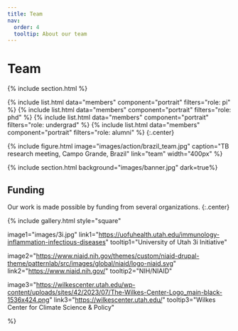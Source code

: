 ```yaml
---
title: Team
nav:
  order: 4
  tooltip: About our team
---
```


# <i class="fas fa-users"></i>Team

{% include section.html %}

{%
  include list.html
  data="members"
  component="portrait"
  filters="role: pi"
%}
{%
  include list.html
  data="members"
  component="portrait"
  filters="role: phd"
%}
{%
  include list.html
  data="members"
  component="portrait"
  filters="role: undergrad"
%}
{%
  include list.html
  data="members"
  component="portrait"
  filters="role: alumni"
%}
{:.center}

{%
  include figure.html
  image="images/action/brazil_team.jpg"
  caption="TB research meeting, Campo Grande, Brazil"
  link="team"
  width="400px"
%}

{% include section.html background="images/banner.jpg" dark=true%}

## Funding

Our work is made possible by funding from several organizations.
{:.center}

{%
  include gallery.html
  style="square"

  image1="images/3i.jpg"
  link1="https://uofuhealth.utah.edu/immunology-inflammation-infectious-diseases"
  tooltip1="University of Utah 3i Initiative"

  image2="https://www.niaid.nih.gov/themes/custom/niaid-drupal-theme/patternlab/src/images/global/niaid/logo-niaid.svg"
  link2="https://www.niaid.nih.gov/"
  tooltip2="NIH/NIAID"

  image3="https://wilkescenter.utah.edu/wp-content/uploads/sites/42/2023/07/The-Wilkes-Center-Logo_main-black-1536x424.png"
  link3="https://wilkescenter.utah.edu/"
  tooltip3="Wilkes Center for Climate Science & Policy"

%}
